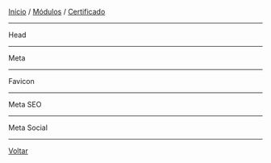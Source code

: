 [Início](https://github.com/Thalyalm/rocketseat-trilha-fundamentar) /
[Módulos](https://github.com/Thalyalm/rocketseat-trilha-fundamentar/tree/main/modulos) /
[Certificado](https://github.com/Thalyalm/rocketseat-trilha-fundamentar/tree/main/certificado)

---

Head

---

Meta

---

Favicon

---

Meta SEO

---

Meta Social

---

[Voltar](https://github.com/Thalyalm/rocketseat-trilha-fundamentar/tree/main/modulos/guia-estelar-de-html)